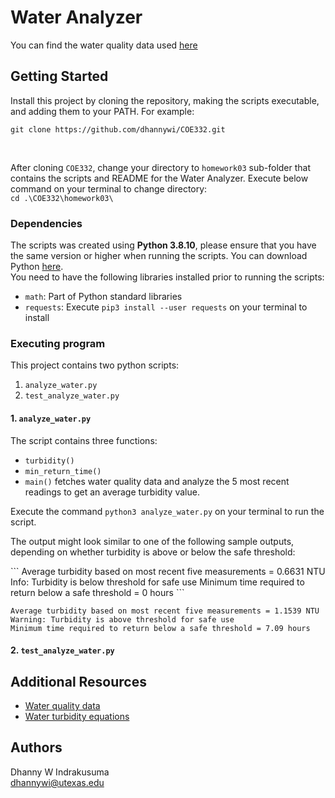 # Water Analyzer


You can find the water quality data used <a href="https://raw.githubusercontent.com/wjallen/turbidity/main/turbidity_data.json">here</a>

## Getting Started

Install this project by cloning the repository, making the scripts executable, and adding them to your PATH. For example: <br>

`git clone https://github.com/dhannywi/COE332.git`

<br>

After cloning `COE332`, change your directory to `homework03` sub-folder that contains the scripts and README for the Water Analyzer. Execute below command on your terminal to change directory: <br>
`cd .\COE332\homework03\`


### Dependencies

The scripts was created using <b>Python 3.8.10</b>, please ensure that you have the same version or higher when running the scripts. 
You can download Python <a href= "https://www.python.org/">here</a>.<br> 
You need to have the following libraries installed prior to running the scripts:
* `math`: Part of Python standard libraries
* `requests`: Execute `pip3 install --user requests` on your terminal to install

### Executing program

This project contains two python scripts:

1.  `analyze_water.py`
2.  `test_analyze_water.py`

#### 1. `analyze_water.py`

The script contains three functions:
* `turbidity()`
* `min_return_time()`
* `main()` fetches water quality data and analyze the 5 most recent readings to get an average turbidity value. 

Execute the command `python3 analyze_water.py` on your terminal to run the script.
<p>The output might look similar to one of the following sample outputs, depending on whether turbidity is above or below the safe threshold:</p>
```
Average turbidity based on most recent five measurements = 0.6631 NTU
Info: Turbidity is below threshold for safe use
Minimum time required to return below a safe threshold = 0 hours
```

```
Average turbidity based on most recent five measurements = 1.1539 NTU
Warning: Turbidity is above threshold for safe use
Minimum time required to return below a safe threshold = 7.09 hours
```

#### 2. `test_analyze_water.py`

## Additional Resources

* <a href='https://raw.githubusercontent.com/wjallen/turbidity/main/turbidity_data.json'>Water quality data</a>
* <a href='https://www.fondriest.com/environmental-measurements/measurements/measuring-water-quality/turbidity-sensors-meters-and-methods/'>Water turbidity equations</a>

## Authors
Dhanny W Indrakusuma<br>
dhannywi@utexas.edu
